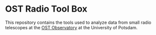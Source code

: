 # OST Radio Tool Box

This repository contains the tools used to analyze data from small radio telescopes at the 
[OST Observatory](https://polaris.astro.physik.uni-potsdam.de/) at the 
University of Potsdam.
